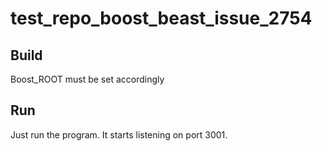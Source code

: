 # test_repo_boost_beast_issue_2754

## Build

Boost_ROOT must be set accordingly

## Run

Just run the program. It starts listening on port 3001.